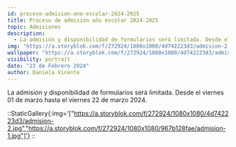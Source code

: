 ```yaml
---
id: proceso-admision-ano-escolar-2024-2025
title: Proceso de admisión año escolar 2024-2025
topic: Admisiones
description:
  - La admisión y disponibilidad de formularios será limitada. Desde el viernes 01 de marzo hasta el viernes 22 de marzo 2024.
img: "https://a.storyblok.com/f/272924/1080x1080/4d742223d3/admision-2.jpg"
wallpaper: "https://a.storyblok.com/f/272924/1080x1080/4d742223d3/admision-2.jpg"
visibility: portrait
date: "23 de Febrero 2024"
author: Daniela Vicente
---
```

La admisión y disponibilidad de formularios será limitada. Desde el viernes 01 de marzo hasta el viernes 22 de marzo 2024.

::StaticGallery{:img='["https://a.storyblok.com/f/272924/1080x1080/4d742223d3/admision-2.jpg","https://a.storyblok.com/f/272924/1080x1080/967b128fae/admision-1.jpg"]'}
::